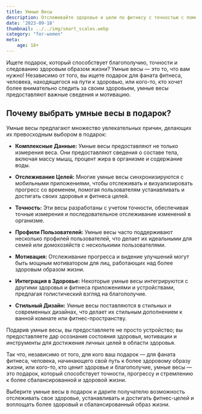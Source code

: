 ```yaml
---
title: Умные Весы
description: Отслеживайте здоровье и цели по фитнесу с точностью с помощью передовых умных весов.
date: '2023-09-18'
thumbnail: ../../img/smart_scales.webp
category: "for-women"
meta:
    age: 18+
---
```

Ищете подарок, который способствует благополучию, точности и следованию здоровым образом жизни? Умные весы — это то, что вам нужно! Независимо от того, вы ищете подарок для фаната фитнеса, человека, находящегося на пути к здоровью, или кого-то, кто хочет более внимательно следить за своим здоровьем, умные весы предоставляют важные сведения и мотивацию.

## Почему выбрать умные весы в подарок?

Умные весы предлагают множество увлекательных причин, делающих их превосходным выбором в подарок:

- **Комплексные Данные:** Умные весы предоставляют не только измерения веса. Они предоставляют сведения о составе тела, включая массу мышц, процент жира в организме и содержание воды.

- **Отслеживание Целей:** Многие умные весы синхронизируются с мобильными приложениями, чтобы отслеживать и визуализировать прогресс со временем, помогая пользователям устанавливать и достигать своих здоровья и фитнеса целей.

- **Точность:** Эти весы разработаны с учетом точности, обеспечивая точные измерения и последовательное отслеживание изменений в организме.

- **Профили Пользователей:** Умные весы часто поддерживают несколько профилей пользователей, что делает их идеальными для семей или домохозяйств с несколькими пользователями.

- **Мотивация:** Отслеживание прогресса и видение улучшений могут быть мощным мотиватором для лиц, работающих над более здоровым образом жизни.

- **Интеграция в Здоровье:** Некоторые умные весы интегрируются с другими здоровья и фитнеса приложениями и устройствами, предлагая голистический взгляд на благополучие.

- **Стильный Дизайн:** Умные весы поставляются в стильных и современных дизайнах, что делает их стильным дополнением к ванной комнате или фитнес-пространству.

Подарив умные весы, вы предоставляете не просто устройство; вы предоставляете дар осознания состояния здоровья, мотивации и инструменты для достижения личных целей в области здоровья.

Так что, независимо от того, для кого ваш подарок — для фаната фитнеса, человека, начинающего свой путь к более здоровому образу жизни, или кого-то, кто ценит здоровье и благополучие, умные весы — это подарок, который способствует точности, прогрессу и стремлению к более сбалансированной и здоровой жизни.

Выберите умные весы в подарок и дарите получателю возможность отслеживать свое здоровье, устанавливать и достигать фитнес-целей и воплощать более здоровый и сбалансированный образ жизни.
